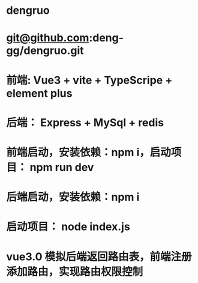 # dengruo

# git@github.com:deng-gg/dengruo.git

# 

# 前端: Vue3 + vite + TypeScripe + element plus
# 后端： Express + MySql + redis

# 前端启动，安装依赖：npm i，启动项目： npm run dev

# 后端启动，安装依赖：npm i

# 启动项目： node index.js

# vue3.0 模拟后端返回路由表，前端注册添加路由，实现路由权限控制

